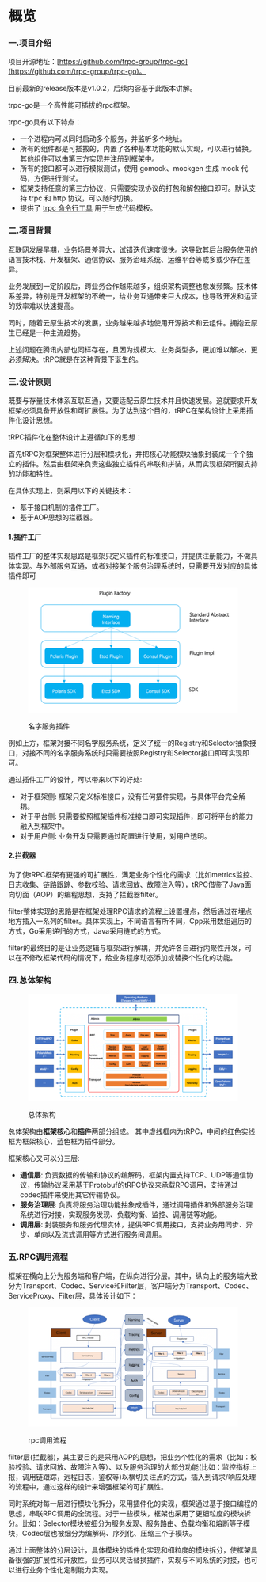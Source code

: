 # 概览

### 一.项目介绍

项目开源地址：[https://github.com/trpc-group/trpc-go](https://github.com/trpc-group/trpc-go)。

目前最新的release版本是v1.0.2，后续内容基于此版本讲解。

trpc-go是一个高性能可插拔的rpc框架。

trpc-go具有以下特点：

* 一个进程内可以同时启动多个服务，并监听多个地址。
* 所有的组件都是可插拔的，内置了各种基本功能的默认实现，可以进行替换。其他组件可以由第三方实现并注册到框架中。
* 所有的接口都可以进行模拟测试，使用 gomock、mockgen 生成 mock 代码，方便进行测试。
* 框架支持任意的第三方协议，只需要实现协议的打包和解包接口即可。默认支持 trpc 和 http 协议，可以随时切换。
* 提供了 [trpc 命令行工具](https://github.com/trpc-group/trpc-cmdline) 用于生成代码模板。

### 二.项目背景

互联网发展早期，业务场景差异大，试错迭代速度很快。这导致其后台服务使用的语言技术栈、开发框架、通信协议、服务治理系统、运维平台等或多或少存在差异。

业务发展到一定阶段后，跨业务合作越来越多，组织架构调整也愈发频繁。技术体系差异，特别是开发框架的不统一，给业务互通带来巨大成本，也导致开发和运营的效率难以快速提高。

同时，随着云原生技术的发展，业务越来越多地使用开源技术和云组件。拥抱云原生已经是一种主流趋势。

上述问题在腾讯内部也同样存在，且因为规模大、业务类型多，更加难以解决，更必须解决。tRPC就是在这种背景下诞生的。

### 三.设计原则

既要与存量技术体系互联互通，又要适配云原生技术并且快速发展。这就要求开发框架必须具备开放性和可扩展性。为了达到这个目的，tRPC在架构设计上采用插件化设计思想。

tRPC插件化在整体设计上遵循如下的思想：

首先tRPC对框架整体进行分层和模块化，并把核心功能模块抽象封装成一个个独立的插件。然后由框架来负责这些独立插件的串联和拼装，从而实现框架所要支持的功能和特性。

在具体实现上，则采用以下的关键技术：

* 基于接口机制的插件工厂。
* 基于AOP思想的拦截器。

#### 1.插件工厂

插件工厂的整体实现思路是框架只定义插件的标准接口，并提供注册能力，不做具体实现。与外部服务互通，或者对接某个服务治理系统时，只需要开发对应的具体插件即可

<figure><img src="../../.gitbook/assets/image (1) (1).png" alt=""><figcaption><p>名字服务插件</p></figcaption></figure>

例如上方，框架对接不同名字服务系统，定义了统一的Registry和Selector抽象接口，对接不同的名字服务系统时只需要按照Registry和Selector接口即可实现即可。

通过插件工厂的设计，可以带来以下的好处:

* 对于框架侧: 框架只定义标准接口，没有任何插件实现，与具体平台完全解耦。
* 对于平台侧: 只需要按照框架插件标准接口即可实现插件，即可将平台的能力融入到框架中。
* 对于用户侧: 业务开发只需要通过配置进行使用，对用户透明。

#### 2.拦截器

为了使tRPC框架有更强的可扩展性，满足业务个性化的需求（比如metrics监控、日志收集、链路跟踪、参数校验、请求回放、故障注入等），tRPC借鉴了Java面向切面（AOP）的编程思想，支持了拦截器filter。

filter整体实现的思路是在框架处理RPC请求的流程上设置埋点，然后通过在埋点地方插入一系列的filter。具体实现上，不同语言有所不同，Cpp采用数组遍历的方式，Go采用递归的方式，Java采用链式的方式。

filter的最终目的是让业务逻辑与框架进行解耦，并允许各自进行内聚性开发，可以在不修改框架代码的情况下，给业务程序动态添加或替换个性化的功能。

### 四.总体架构

<figure><img src="../../.gitbook/assets/image (1) (1) (1).png" alt=""><figcaption><p>总体架构</p></figcaption></figure>

总体架构由**框架核心**和**插件**两部分组成。 其中虚线框内为tRPC，中间的红色实线框为框架核心，蓝色框为插件部分。

框架核心又可以分三层:

* **通信层**: 负责数据的传输和协议的编解码，框架内置支持TCP、UDP等通信协议，传输协议采用基于Protobuf的tRPC协议来承载RPC调用，支持通过codec插件来使用其它传输协议。
* **服务治理层**: 负责将服务治理功能抽象成插件，通过调用插件和外部服务治理系统进行对接，实现服务发现、负载均衡、监控、调用链等功能。
* **调用层**: 封装服务和服务代理实体，提供RPC调用接口，支持业务用同步、异步、单向以及流式调用等方式进行服务间调用。

### 五.RPC调用流程

框架在横向上分为服务端和客户端，在纵向进行分层。其中，纵向上的服务端大致分为Transport、Codec、Service和Filter层，客户端分为Transport、Codec、ServiceProxy、Filter层，具体设计如下：

<figure><img src="../../.gitbook/assets/image (2).png" alt=""><figcaption><p>rpc调用流程</p></figcaption></figure>

filter层(拦截器)，其主要目的是采用AOP的思想，把业务个性化的需求（比如：校验校验、请求回放、故障注入等）、以及服务治理的大部分功能(比如：监控指标上报，调用链跟踪，远程日志，鉴权等)以横切关注点的方式，插入到请求/响应处理的流程中，通过这样的设计来增强框架的可扩展性。

同时系统对每一层进行模块化拆分，采用插件化的实现，框架通过基于接口编程的思想，串联RPC调用的全流程。对于一些模块，框架也采用了更细粒度的模块拆分。比如：Selector模块被细分为服务发现、服务路由、负载均衡和熔断等子模块，Codec层也被细分为编解码、序列化、压缩三个子模块。

通过上面整体的分层设计，具体模块的插件化实现和细粒度的模块拆分，使框架具备很强的扩展性和开放性。业务可以灵活替换插件，实现与不同系统的对接，也可以进行业务个性化定制能力实现。
